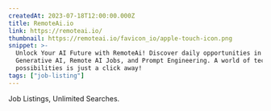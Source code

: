 ```yaml
---
createdAt: 2023-07-18T12:00:00.000Z
title: RemoteAi.io
link: https://remoteai.io/
thumbnail: https://remoteai.io/favicon_io/apple-touch-icon.png
snippet: >-
  Unlock Your AI Future with RemoteAi! Discover daily opportunities in
  Generative AI, Remote AI Jobs, and Prompt Engineering. A world of tech
  possibilities is just a click away!
tags: ["job-listing"]
---
```

Job Listings, Unlimited Searches.